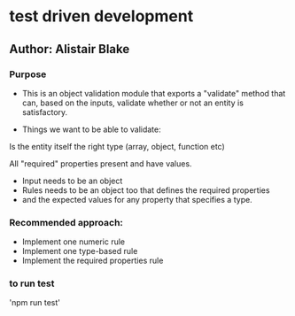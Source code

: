 # test driven development

## Author:  Alistair Blake

### Purpose
* This is an object validation module that exports a "validate" method that can, 
based on the inputs, validate whether or not an entity is satisfactory.

* Things we want to be able to validate:

Is the entity itself the right type (array, object, function etc)

All "required" properties present and have values.

* Input needs to be an object
* Rules needs to be an object too that defines the required properties
* and the expected values for any property that specifies a type.

### Recommended approach:
* Implement one numeric rule
* Implement one type-based rule
* Implement the required properties rule

### to run test
'npm run test'
